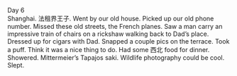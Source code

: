 Day 6  
Shanghai. 法租界王子. Went by our old house. Picked up our old phone number. Missed these old streets, the French planes. Saw a man carry an impressive train of chairs on a rickshaw walking back to Dad’s place. Dressed up for cigars with Dad. Snapped a couple pics on the terrace. Took a puff. Think it was a nice thing to do. Had some 西北 food for dinner. Showered. Mittermeier’s Tapajos saki. Wildlife photography could be cool. Slept.

